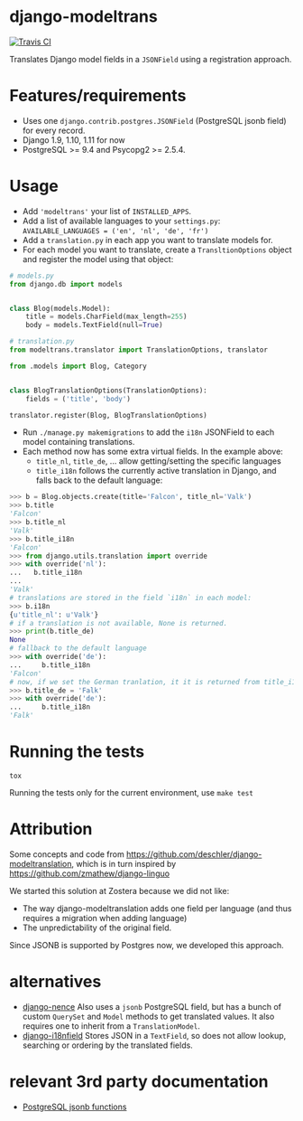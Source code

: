 # django-modeltrans

[![Travis CI](https://travis-ci.org/zostera/django-modeltrans.svg?branch=master)](https://travis-ci.org/zostera/django-modeltrans)

Translates Django model fields in a `JSONField` using a registration approach.

# Features/requirements

- Uses one `django.contrib.postgres.JSONField` (PostgreSQL jsonb field) for every record.
- Django 1.9, 1.10, 1.11 for now
- PostgreSQL >= 9.4 and Psycopg2 >= 2.5.4.

# Usage

 - Add `'modeltrans'` your list of `INSTALLED_APPS`.
 - Add a list of available languages to your `settings.py`:
   `AVAILABLE_LANGUAGES = ('en', 'nl', 'de', 'fr')`
 - Add a `translation.py` in each app you want to translate models for.
 - For each model you want to translate, create a `TransltionOptions` object and register the model using that object:
```python
# models.py
from django.db import models


class Blog(models.Model):
    title = models.CharField(max_length=255)
    body = models.TextField(null=True)

# translation.py
from modeltrans.translator import TranslationOptions, translator

from .models import Blog, Category


class BlogTranslationOptions(TranslationOptions):
    fields = ('title', 'body')

translator.register(Blog, BlogTranslationOptions)
```
 - Run `./manage.py makemigrations` to add the `i18n` JSONField to each model containing
   translations.
 - Each method now has some extra virtual fields. In the example above:
   - `title_nl`, `title_de`, ... allow getting/setting the specific languages
   - `title_i18n` follows the currently active translation in Django, and falls
     back to the default language:

```python
>>> b = Blog.objects.create(title='Falcon', title_nl='Valk')
>>> b.title
'Falcon'
>>> b.title_nl
'Valk'
>>> b.title_i18n
'Falcon'
>>> from django.utils.translation import override
>>> with override('nl'):
...   b.title_i18n
...
'Valk'
# translations are stored in the field `i18n` in each model:
>>> b.i18n
{u'title_nl': u'Valk'}
# if a translation is not available, None is returned.
>>> print(b.title_de)
None
# fallback to the default language
>>> with override('de'):
...     b.title_i18n
'Falcon'
# now, if we set the German tranlation, it it is returned from title_i18n:
>>> b.title_de = 'Falk'
>>> with override('de'):
...     b.title_i18n
'Falk'
```

# Running the tests

`tox`

Running the tests only for the current environment, use `make test`


# Attribution
Some concepts and code from https://github.com/deschler/django-modeltranslation,
which is in turn inspired by https://github.com/zmathew/django-linguo

We started this solution at Zostera because we did not like:
- The way django-modeltranslation adds one field per language (and thus requires a migration
when adding language)
- The unpredictability of the original field.

Since JSONB is supported by Postgres now, we developed this approach.

# alternatives
- [django-nence](https://github.com/tatterdemalion/django-nece/)
  Also uses a `jsonb` PostgreSQL field, but has a bunch of custom `QuerySet` and `Model` methods to get translated values. It also requires one to inherit from a `TranslationModel`.
- [django-i18nfield](https://github.com/raphaelm/django-i18nfield)
  Stores JSON in a `TextField`, so does not allow lookup, searching or ordering by the translated fields.

# relevant 3rd party documentation
- [PostgreSQL jsonb functions](https://www.postgresql.org/docs/9.5/static/functions-json.html)
